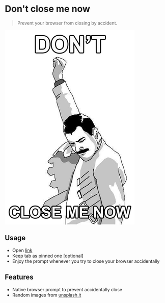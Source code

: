 # Don't close me now

> Prevent your browser from closing by accident.

<img src="./assets/images/dont-close-me-now.png" width="407" height="610" style="display:block">

## Usage

- Open [link](http://rendfall.pl/dont-close-me-now/)
- Keep tab as pinned one [optional]
- Enjoy the prompt whenever you try to close your browser accidentally

## Features

- Native browser prompt to prevent accidentally close
- Random images from [unsplash.it](https://unsplash.it)
